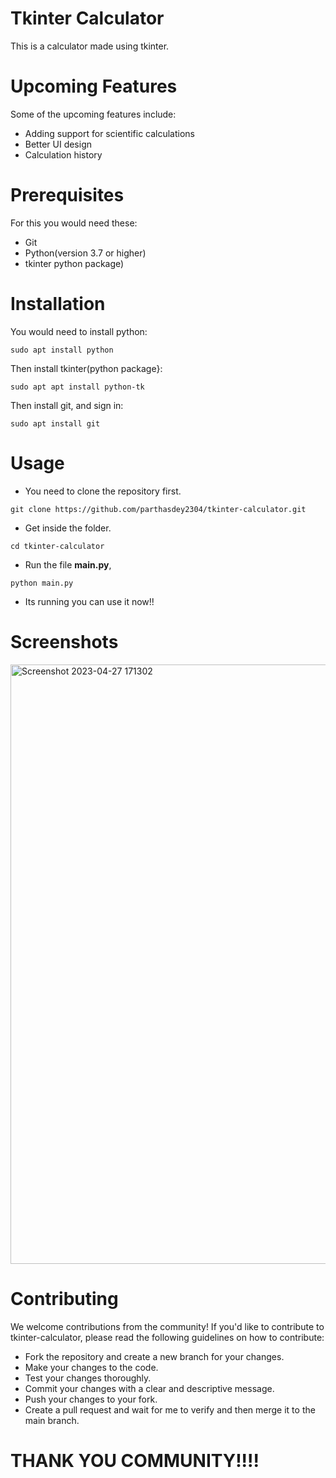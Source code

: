# Tkinter Calculator
This is a calculator made using tkinter.

# Upcoming Features
Some of the upcoming features include:
+ Adding support for scientific calculations
+ Better UI design
+ Calculation history

# Prerequisites
For this you would need these:
+ Git
+ Python(version 3.7 or higher)
+ tkinter python package)

# Installation
You would need to install python:
```
sudo apt install python
```

Then install tkinter(python package}:
```
sudo apt apt install python-tk
```

Then install git, and sign in:
```
sudo apt install git
```

# Usage
+ You need to clone the repository first.
```
git clone https://github.com/parthasdey2304/tkinter-calculator.git
```

+ Get inside the folder.
```
cd tkinter-calculator
```

+ Run the file **main.py**,
```
python main.py
```

+ Its running you can use it now!!


# Screenshots
<img width="959" alt="Screenshot 2023-04-27 171302" src="https://user-images.githubusercontent.com/131694386/234852025-6aeefdf3-3f28-4479-b2dd-827abd0d806d.png">


# Contributing
We welcome contributions from the community! If you'd like to contribute to tkinter-calculator, please read the following guidelines on how to contribute:
+ Fork the repository and create a new branch for your changes.
+ Make your changes to the code.
+ Test your changes thoroughly.
+ Commit your changes with a clear and descriptive message.
+ Push your changes to your fork.
+ Create a pull request and wait for me to verify and then merge it to the main branch.

# THANK YOU COMMUNITY!!!!
 
